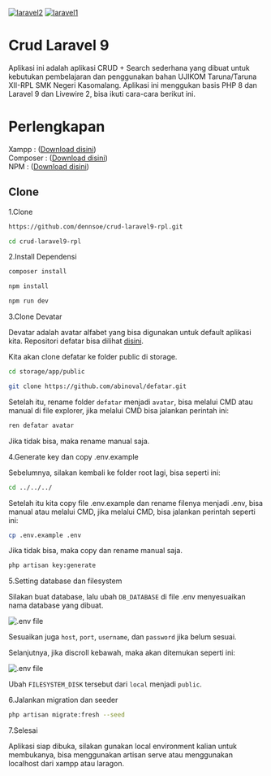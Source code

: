 <a href="https://ibb.co/8rQHMZr"><img src="https://i.ibb.co/8rQHMZr/laravel2.jpg" alt="laravel2" border="0"></a> 
<a href="https://ibb.co/12K7g2Y"><img src="https://i.ibb.co/12K7g2Y/laravel1.png" alt="laravel1" border="0"></a>


# Crud Laravel 9

Aplikasi ini adalah aplikasi CRUD + Search sederhana yang dibuat untuk kebutukan pembelajaran dan penggunakan bahan UJIKOM Taruna/Taruna XII-RPL SMK Negeri Kasomalang. Aplikasi ini menggukan basis PHP 8 dan Laravel 9 dan Livewire 2, bisa ikuti cara-cara berikut ini.

# Perlengkapan 
Xampp : (<a href="https://www.apachefriends.org/download.html">Download disini</a>)<br>
Composer : (<a href="https://getcomposer.org/download/">Download disini</a>)<br>
NPM : (<a href="https://nodejs.org/en/download/">Download disini</a>)<br>


## Clone

1.Clone

```bash
https://github.com/dennsoe/crud-laravel9-rpl.git
```

```bash
cd crud-laravel9-rpl
```

2.Install Dependensi

```bash
composer install
```

```bash
npm install
```

```bash
npm run dev
```

3.Clone Devatar

Devatar adalah avatar alfabet yang bisa digunakan untuk default aplikasi kita. Repositori defatar bisa dilihat [disini](https://github.com/abinoval/defatar).

Kita akan clone defatar ke folder public di storage.

```bash
cd storage/app/public
```

```bash
git clone https://github.com/abinoval/defatar.git
```

Setelah itu, rename folder `defatar` menjadi `avatar`, bisa melalui CMD atau manual di file explorer, jika melalui CMD bisa jalankan perintah ini:

```bash
ren defatar avatar
```

Jika tidak bisa, maka rename manual saja.

4.Generate key dan copy .env.example

Sebelumnya, silakan kembali ke folder root lagi, bisa seperti ini:

```bash
cd ../../../
```

Setelah itu kita copy file .env.example dan rename filenya menjadi .env, bisa manual atau melalui CMD, jika melalui CMD, bisa jalankan perintah seperti ini:

```bash
cp .env.example .env
```

Jika tidak bisa, maka copy dan rename manual saja.

```bash
php artisan key:generate
```

5.Setting database dan filesystem

Silakan buat database, lalu ubah `DB_DATABASE` di file .env menyesuaikan nama database yang dibuat.

![.env file](https://i.ibb.co/Tc0P93Z/Screenshot-68.png)

Sesuaikan juga `host`, `port`, `username`, dan `password` jika belum sesuai.

Selanjutnya, jika discroll kebawah, maka akan ditemukan seperti ini:

![.env file](https://i.ibb.co/Y00YPzk/Screenshot-69.png)

Ubah `FILESYSTEM_DISK` tersebut dari `local` menjadi `public`.

6.Jalankan migration dan seeder

```bash
php artisan migrate:fresh --seed
```

7.Selesai

Aplikasi siap dibuka, silakan gunakan local environment kalian untuk membukanya, bisa menggunakan artisan serve atau menggunakan localhost dari xampp atau laragon.
